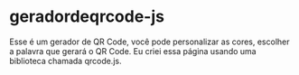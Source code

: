 # geradordeqrcode-js
Esse é um gerador de QR Code, você pode personalizar as cores, escolher a palavra que gerará o QR Code.
Eu criei essa página usando uma biblioteca chamada qrcode.js.
